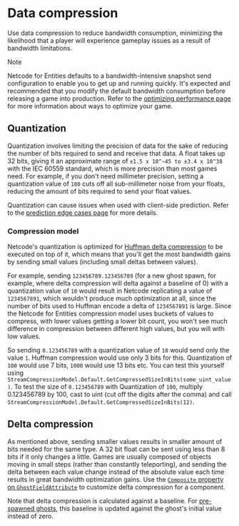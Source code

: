 # Data compression

Use data compression to reduce bandwidth consumption, minimizing the likelihood that a player will experience gameplay issues as a result of bandwidth limitations.

> [!NOTE]
> Netcode for Entities defaults to a bandwidth-intensive snapshot send configuration to enable you to get up and running quickly. It's expected and recommended that you modify the default bandwidth consumption before releasing a game into production. Refer to the [optimizing performance page](../optimizations.md) for more information about ways to optimize your game.

## Quantization

Quantization involves limiting the precision of data for the sake of reducing the number of bits required to send and receive that data. A float takes up 32 bits, giving it an approximate range of `±1.5 x 10^−45 to ±3.4 x 10^38` with the IEC 60559 standard, which is more precision than most games need. For example, if you don't need millimeter precision, setting a quantization value of `100` cuts off all sub-millimeter noise from your floats, reducing the amount of bits required to send your float values.

Quantization can cause issues when used with client-side prediction. Refer to the [prediction edge cases page](../prediction-details.md) for more details.

### Compression model

Netcode's quantization is optimized for [Huffman delta compression](https://en.wikipedia.org/wiki/Huffman_coding) to be executed on top of it, which means that you'll get the most bandwidth gains by sending small values (including small deltas between values).

For example, sending `123456789.123456789` (for a new ghost spawn, for example, where delta compression will delta against a baseline of 0) with a quantization value of `10` would result in Netcode replicating a value of `1234567891`, which wouldn't produce much optimization at all, since the number of bits used to Huffman encode a delta of `1234567891` is large. Since the Netcode for Entities compression model uses buckets of values to compress, with lower values getting a lower bit count, you won't see much difference in compression between different high values, but you will with low values.

So sending `0.123456789` with a quantization value of `10` would send only the value `1`. Huffman compression would use only 3 bits for this. Quantization of `100` would use 7 bits, `1000` would use 13 bits etc. You can test this yourself using `StreamCompressionModel.Default.GetCompressedSizeInBits(some_uint_value)`. To test the size of `0.123456789` with Quantization of `100`, multiply 0.123456789 by 100, cast to uint (cut off the digits after the comma) and call `StreamCompressionModel.Default.GetCompressedSizeInBits(12)`.

## Delta compression

As mentioned above, sending smaller values results in smaller amount of bits needed for the same type. A 32 bit float can be sent using less than 8 bits if it only changes a little. Games are usually composed of objects moving in small steps (rather than constantly teleporting), and sending the delta between each value change instead of the absolute value each time results in great bandwidth optimization gains. Use the [`Composite` property on `GhostFieldAttribute`](https://docs.unity3d.com/Packages/com.unity.netcode@latest?subfolder=/api/Unity.NetCode.GhostFieldAttribute.html#Unity_NetCode_GhostFieldAttribute_Composite) to customize delta compression for a component.

Note that delta compression is calculated against a baseline. For [pre-spawned ghosts](../ghost-spawning.md#pre-spawned-ghosts), this baseline is updated against the ghost's initial value instead of zero.
